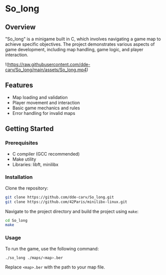 # So_long

## Overview

"So_long" is a minigame built in C, which involves navigating a game map to achieve specific objectives. The project demonstrates various aspects of game development, including map handling, game logic, and player interaction.

!(https://raw.githubusercontent.com/dde-carv/So_long/main/assets/So_long.mp4)

## Features

- Map loading and validation
- Player movement and interaction
- Basic game mechanics and rules
- Error handling for invalid maps

## Getting Started

### Prerequisites

- C compiler (GCC recommended)
- Make utility
- Libraries: libft, minilibx

### Installation

Clone the repository:

```bash
git clone https://github.com/dde-carv/So_long.git
git clone https://github.com/42Paris/minilibx-linux.git
```

Navigate to the project directory and build the project using `make`:

```bash
cd So_long
make
```

### Usage

To run the game, use the following command:

```bash
./so_long ./maps/<map>.ber
```

Replace `<map>.ber` with the path to your map file.
